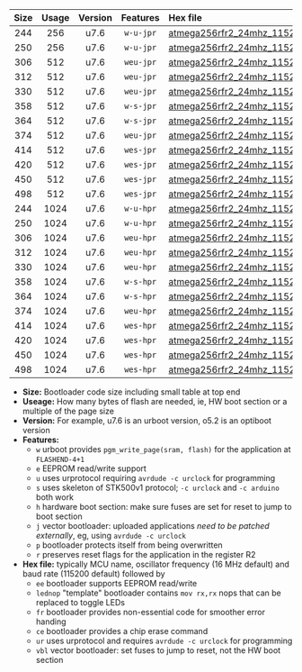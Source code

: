 |Size|Usage|Version|Features|Hex file|
|:-:|:-:|:-:|:-:|:--|
|244|256|u7.6|`w-u-jpr`|[atmega256rfr2_24mhz_115200bps_ur_vbl.hex](https://raw.githubusercontent.com/stefanrueger/urboot/main/atmega256rfr2_24mhz_115200bps_ur_vbl.hex)|
|250|256|u7.6|`w-u-jpr`|[atmega256rfr2_24mhz_115200bps_lednop_ur_vbl.hex](https://raw.githubusercontent.com/stefanrueger/urboot/main/atmega256rfr2_24mhz_115200bps_lednop_ur_vbl.hex)|
|306|512|u7.6|`weu-jpr`|[atmega256rfr2_24mhz_115200bps_ee_ur_vbl.hex](https://raw.githubusercontent.com/stefanrueger/urboot/main/atmega256rfr2_24mhz_115200bps_ee_ur_vbl.hex)|
|312|512|u7.6|`weu-jpr`|[atmega256rfr2_24mhz_115200bps_ee_lednop_ur_vbl.hex](https://raw.githubusercontent.com/stefanrueger/urboot/main/atmega256rfr2_24mhz_115200bps_ee_lednop_ur_vbl.hex)|
|330|512|u7.6|`weu-jpr`|[atmega256rfr2_24mhz_115200bps_ee_lednop_fr_ur_vbl.hex](https://raw.githubusercontent.com/stefanrueger/urboot/main/atmega256rfr2_24mhz_115200bps_ee_lednop_fr_ur_vbl.hex)|
|358|512|u7.6|`w-s-jpr`|[atmega256rfr2_24mhz_115200bps_vbl.hex](https://raw.githubusercontent.com/stefanrueger/urboot/main/atmega256rfr2_24mhz_115200bps_vbl.hex)|
|364|512|u7.6|`w-s-jpr`|[atmega256rfr2_24mhz_115200bps_lednop_vbl.hex](https://raw.githubusercontent.com/stefanrueger/urboot/main/atmega256rfr2_24mhz_115200bps_lednop_vbl.hex)|
|374|512|u7.6|`weu-jpr`|[atmega256rfr2_24mhz_115200bps_ee_lednop_fr_ce_ur_vbl.hex](https://raw.githubusercontent.com/stefanrueger/urboot/main/atmega256rfr2_24mhz_115200bps_ee_lednop_fr_ce_ur_vbl.hex)|
|414|512|u7.6|`wes-jpr`|[atmega256rfr2_24mhz_115200bps_ee_vbl.hex](https://raw.githubusercontent.com/stefanrueger/urboot/main/atmega256rfr2_24mhz_115200bps_ee_vbl.hex)|
|420|512|u7.6|`wes-jpr`|[atmega256rfr2_24mhz_115200bps_ee_lednop_vbl.hex](https://raw.githubusercontent.com/stefanrueger/urboot/main/atmega256rfr2_24mhz_115200bps_ee_lednop_vbl.hex)|
|450|512|u7.6|`wes-jpr`|[atmega256rfr2_24mhz_115200bps_ee_lednop_fr_vbl.hex](https://raw.githubusercontent.com/stefanrueger/urboot/main/atmega256rfr2_24mhz_115200bps_ee_lednop_fr_vbl.hex)|
|498|512|u7.6|`wes-jpr`|[atmega256rfr2_24mhz_115200bps_ee_lednop_fr_ce_vbl.hex](https://raw.githubusercontent.com/stefanrueger/urboot/main/atmega256rfr2_24mhz_115200bps_ee_lednop_fr_ce_vbl.hex)|
|244|1024|u7.6|`w-u-hpr`|[atmega256rfr2_24mhz_115200bps_ur.hex](https://raw.githubusercontent.com/stefanrueger/urboot/main/atmega256rfr2_24mhz_115200bps_ur.hex)|
|250|1024|u7.6|`w-u-hpr`|[atmega256rfr2_24mhz_115200bps_lednop_ur.hex](https://raw.githubusercontent.com/stefanrueger/urboot/main/atmega256rfr2_24mhz_115200bps_lednop_ur.hex)|
|306|1024|u7.6|`weu-hpr`|[atmega256rfr2_24mhz_115200bps_ee_ur.hex](https://raw.githubusercontent.com/stefanrueger/urboot/main/atmega256rfr2_24mhz_115200bps_ee_ur.hex)|
|312|1024|u7.6|`weu-hpr`|[atmega256rfr2_24mhz_115200bps_ee_lednop_ur.hex](https://raw.githubusercontent.com/stefanrueger/urboot/main/atmega256rfr2_24mhz_115200bps_ee_lednop_ur.hex)|
|330|1024|u7.6|`weu-hpr`|[atmega256rfr2_24mhz_115200bps_ee_lednop_fr_ur.hex](https://raw.githubusercontent.com/stefanrueger/urboot/main/atmega256rfr2_24mhz_115200bps_ee_lednop_fr_ur.hex)|
|358|1024|u7.6|`w-s-hpr`|[atmega256rfr2_24mhz_115200bps.hex](https://raw.githubusercontent.com/stefanrueger/urboot/main/atmega256rfr2_24mhz_115200bps.hex)|
|364|1024|u7.6|`w-s-hpr`|[atmega256rfr2_24mhz_115200bps_lednop.hex](https://raw.githubusercontent.com/stefanrueger/urboot/main/atmega256rfr2_24mhz_115200bps_lednop.hex)|
|374|1024|u7.6|`weu-hpr`|[atmega256rfr2_24mhz_115200bps_ee_lednop_fr_ce_ur.hex](https://raw.githubusercontent.com/stefanrueger/urboot/main/atmega256rfr2_24mhz_115200bps_ee_lednop_fr_ce_ur.hex)|
|414|1024|u7.6|`wes-hpr`|[atmega256rfr2_24mhz_115200bps_ee.hex](https://raw.githubusercontent.com/stefanrueger/urboot/main/atmega256rfr2_24mhz_115200bps_ee.hex)|
|420|1024|u7.6|`wes-hpr`|[atmega256rfr2_24mhz_115200bps_ee_lednop.hex](https://raw.githubusercontent.com/stefanrueger/urboot/main/atmega256rfr2_24mhz_115200bps_ee_lednop.hex)|
|450|1024|u7.6|`wes-hpr`|[atmega256rfr2_24mhz_115200bps_ee_lednop_fr.hex](https://raw.githubusercontent.com/stefanrueger/urboot/main/atmega256rfr2_24mhz_115200bps_ee_lednop_fr.hex)|
|498|1024|u7.6|`wes-hpr`|[atmega256rfr2_24mhz_115200bps_ee_lednop_fr_ce.hex](https://raw.githubusercontent.com/stefanrueger/urboot/main/atmega256rfr2_24mhz_115200bps_ee_lednop_fr_ce.hex)|

- **Size:** Bootloader code size including small table at top end
- **Useage:** How many bytes of flash are needed, ie, HW boot section or a multiple of the page size
- **Version:** For example, u7.6 is an urboot version, o5.2 is an optiboot version
- **Features:**
  + `w` urboot provides `pgm_write_page(sram, flash)` for the application at `FLASHEND-4+1`
  + `e` EEPROM read/write support
  + `u` uses urprotocol requiring `avrdude -c urclock` for programming
  + `s` uses skeleton of STK500v1 protocol; `-c urclock` and `-c arduino` both work
  + `h` hardware boot section: make sure fuses are set for reset to jump to boot section
  + `j` vector bootloader: uploaded applications *need to be patched externally*, eg, using `avrdude -c urclock`
  + `p` bootloader protects itself from being overwritten
  + `r` preserves reset flags for the application in the register R2
- **Hex file:** typically MCU name, oscillator frequency (16 MHz default) and baud rate (115200 default) followed by
  + `ee` bootloader supports EEPROM read/write
  + `lednop` "template" bootloader contains `mov rx,rx` nops that can be replaced to toggle LEDs
  + `fr` bootloader provides non-essential code for smoother error handing
  + `ce` bootloader provides a chip erase command
  + `ur` uses urprotocol and requires `avrdude -c urclock` for programming
  + `vbl` vector bootloader: set fuses to jump to reset, not the HW boot section

